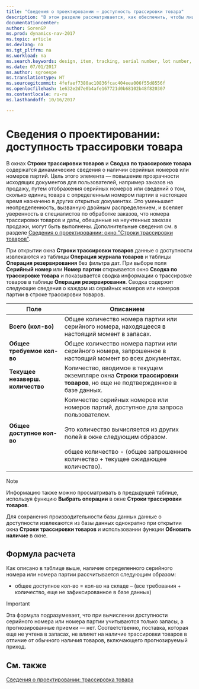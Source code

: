 ```yaml
---
title: "Сведения о проектировании — доступность трассировки товара"
description: "В этом разделе рассматривается, как обеспечить, чтобы лица, обрабатывающие заказы, могли полагаться на доступность серийных номеров или номеров партий."
documentationcenter: 
author: SorenGP
ms.prod: dynamics-nav-2017
ms.topic: article
ms.devlang: na
ms.tgt_pltfrm: na
ms.workload: na
ms.search.keywords: design, item, tracking, serial number, lot number, outbound documents
ms.date: 07/01/2017
ms.author: sgroespe
ms.translationtype: HT
ms.sourcegitcommit: 4fefaef7380ac10836fcac404eea006f55d8556f
ms.openlocfilehash: 1e632e2d7e0b4afe167721d0b68102b48f820307
ms.contentlocale: ru-ru
ms.lasthandoff: 10/16/2017

---
```

# <a name="design-details-item-tracking-availability"></a>Сведения о проектировании: доступность трассировки товара
В окнах **Строки трассировки товаров** и **Сводка по трассировке товара** содержатся динамические сведения о наличии серийных номеров или номеров партий. Цель этого элемента — повышение прозрачности исходящих документов для пользователей, например заказов на продажу, путем отображения серийных номеров или сведений о том, сколько единиц товара с определенным номером партии в настоящее время назначено в других открытых документах. Это уменьшает неопределенность, вызванную двойным распределением, и вселяет уверенность в специалистов по обработке заказов, что номера трассировки товаров и даты, обещанные на неучтенных заказах продажи, могут быть выполнены. Дополнительные сведения см. в разделе [Сведения о проектировании: окно "Строки трассировки товаров"](design-details-item-tracking-lines-window.md).  
  
При открытии окна **Строки трассировки товаров** данные о доступности извлекаются из таблицы **Операция журнала товаров** и таблицы **Операция резервирования** без фильтра дат. При выборе поля **Серийный номер** или **Номер партии** открывается окно **Сводка по трассировке товара** и показывается сводка информации о трассировке товаров в таблице **Операция резервирования**. Сводка содержит следующие сведения о каждом из серийных номеров или номеров партии в строке трассировки товаров.  
  
|Поле|Описанием|  
|---------------------------------|---------------------------------------|  
|**Всего (кол-во)**|Общее количество номера партии или серийного номера, находящееся в настоящий момент в запасах.|  
|**Общее требуемое кол-во**|Общее количество номера партии или серийного номера, запрошенное в настоящий момент во всех документах.|  
|**Текущее незаверш. количество**|Количество, вводимое в текущем экземпляре окна **Строки трассировки товаров**, но еще не подтвержденное в базе данных.|  
|**Общее доступное кол-во**|Количество серийных номеров или номеров партий, доступное для запроса пользователем.<br /><br /> Это количество вычисляется из других полей в окне следующим образом.<br /><br /> общее количество - (общее запрошенное количество + текущее ожидающее количество).|  
  
> [!NOTE]  
>  Информацию также можно просматривать в предыдущей таблице, используя функцию **Выбрать операции** в окне **Строки трассировки товаров**.  
  
Для сохранения производительности базы данных данные о доступности извлекаются из базы данных однократно при открытии окна **Строки трассировки товаров** и использовании функции **Обновить наличие** в окне.  
  
## <a name="calculation-formula"></a>Формула расчета  
Как описано в таблице выше, наличие определенного серийного номера или номера партии рассчитывается следующим образом:  
  
* общее доступное кол-во = кол-во на складе – (все требования + количество, еще не зафиксированное в базе данных)  
  
> [!IMPORTANT]  
>  Эта формула подразумевает, что при вычислении доступности серийного номера или номера партии учитываются только запасы, а прогнозированные приемки — нет. Соответственно, поставка, которая еще не учтена в запасах, не влияет на наличие трассировки товаров в отличие от обычного наличия товаров, включающего прогнозируемый приход.  
  
## <a name="see-also"></a>См. также  
[Сведения о проектировании: трассировка товара](design-details-item-tracking.md)
